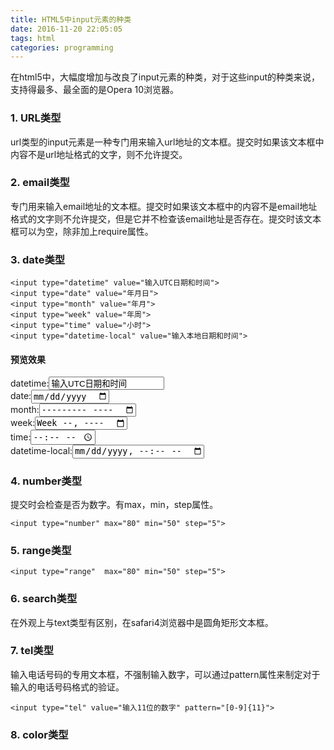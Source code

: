 ```yaml
---
title: HTML5中input元素的种类
date: 2016-11-20 22:05:05
tags: html
categories: programming
---
```

在html5中，大幅度增加与改良了input元素的种类，对于这些input的种类来说，支持得最多、最全面的是Opera 10浏览器。

### 1. URL类型 ###

url类型的input元素是一种专门用来输入url地址的文本框。提交时如果该文本框中内容不是url地址格式的文字，则不允许提交。

### 2. email类型 ###

专门用来输入email地址的文本框。提交时如果该文本框中的内容不是email地址格式的文字则不允许提交，但是它并不检查该email地址是否存在。提交时该文本框可以为空，除非加上require属性。


<!--more-->

### 3. date类型 ###

	<input type="datetime" value="输入UTC日期和时间">
	<input type="date" value="年月日">
	<input type="month" value="年月">
	<input type="week" value="年周">
	<input type="time" value="小时">
	<input type="datetime-local" value="输入本地日期和时间">

#### 预览效果 ####

datetime:<input type="datetime" value="输入UTC日期和时间"><br>
date:<input type="date" value="年月日"><br>
month:<input type="month" value="年月"><br>
week:<input type="week" value="年周"><br>
time:<input type="time" value="小时"><br>
datetime-local:<input type="datetime-local" value="输入本地日期和时间">

### 4. number类型 ###

提交时会检查是否为数字。有max，min，step属性。

	<input type="number" max="80" min="50" step="5">

### 5. range类型 ###

	<input type="range"  max="80" min="50" step="5">

### 6. search类型 ###

在外观上与text类型有区别，在safari4浏览器中是圆角矩形文本框。

### 7. tel类型 ###

输入电话号码的专用文本框，不强制输入数字，可以通过pattern属性来制定对于输入的电话号码格式的验证。

	<input type="tel" value="输入11位的数字" pattern="[0-9]{11}">

### 8. color类型 ###


